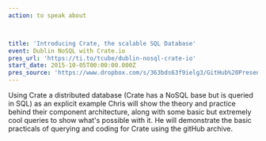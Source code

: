 ```yaml
---
action: to speak about



title: 'Introducing Crate, the scalable SQL Database'
event: Dublin NoSQL with Crate.io
pres_url: 'https://ti.to/tcube/dublin-nosql-crate-io'
start_date: 2015-10-05T00:00:00.000Z
pres_source: 'https://www.dropbox.com/s/363bds63f9ielg3/GitHub%20Presentation%20%28Draft%29.key?dl=0'
---
```


Using Crate a distributed database (Crate has a NoSQL base but is queried in SQL) as an explicit example Chris will show the theory and practice behind their component architecture, along with some basic but extremely cool queries to show what's possible with it. He will demonstrate the basic practicals of querying and coding for Crate using the gitHub archive.
